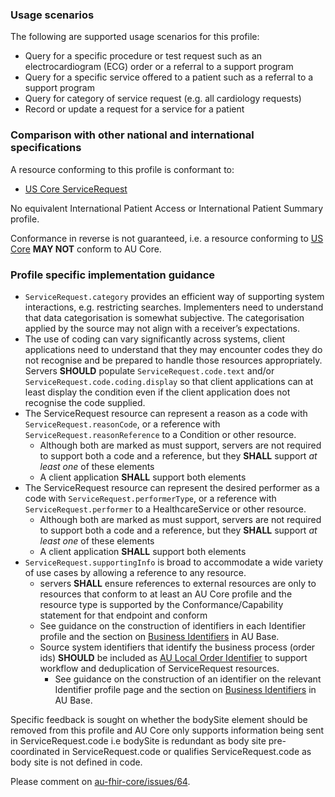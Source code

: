 ### Usage scenarios

The following are supported usage scenarios for this profile:

- Query for a specific procedure or test request such as an electrocardiogram (ECG) order or a referral to a support program
- Query for a specific service offered to a patient such as a referral to a support program
- Query for category of service request (e.g. all cardiology requests)
- Record or update a request for a service for a patient


### Comparison with other national and international specifications

A resource conforming to this profile is conformant to:
- [US Core ServiceRequest](http://hl7.org/fhir/us/core/StructureDefinition/us-core-servicerequest)

No equivalent International Patient Access or International Patient Summary profile.

Conformance in reverse is not guaranteed, i.e. a resource conforming to [US Core](http://hl7.org/fhir/us/core) **MAY NOT** conform to AU Core.


### Profile specific implementation guidance
- `ServiceRequest.category` provides an efficient way of supporting system interactions, e.g. restricting searches. Implementers need to understand that data categorisation is somewhat subjective. The categorisation applied by the source may not align with a receiver’s expectations.
- The use of coding can vary significantly across systems, client applications need to understand that they may encounter codes they do not recognise and be prepared to handle those resources appropriately. Servers **SHOULD** populate `ServiceRequest.code.text` and/or `ServiceRequest.code.coding.display` so that client applications can at least display the condition even if the client application does not recognise the code supplied. 
- The ServiceRequest resource can represent a reason as a code with `ServiceRequest.reasonCode`, or a reference with `ServiceRequest.reasonReference` to a Condition or other resource.
  - Although both are marked as must support, servers are not required to support both a code and a reference, but they **SHALL** support *at least one* of these elements
  - A client application **SHALL** support both elements
- The ServiceRequest resource can represent the desired performer as a code with `ServiceRequest.performerType`, or a reference with `ServiceRequest.performer` to a HealthcareService or other resource.
  - Although both are marked as must support, servers are not required to support both a code and a reference, but they **SHALL** support *at least one* of these elements
  - A client application **SHALL** support both elements
- `ServiceRequest.supportingInfo` is broad to accommodate a wide variety of use cases by allowing a reference to any resource. 
   - servers **SHALL** ensure references to external resources are only to resources that conform to at least an AU Core profile and the resource type is supported by the Conformance/Capability statement for that endpoint and conform
  - See guidance on the construction of identifiers in each Identifier profile and the section on [Business Identifiers](https://build.fhir.org/ig/hl7au/au-fhir-base/guidance.html#business-identifiers) in AU Base.
  - Source system identifiers that identify the business process (order ids) **SHOULD** be included as [AU Local Order Identifier](http://build.fhir.org/ig/hl7au/au-fhir-base/StructureDefinition-au-localorderidentifier.html) to support workflow and deduplication of ServiceRequest resources.
    - See guidance on the construction of an identifier on the relevant Identifier profile page and the section on [Business Identifiers](https://build.fhir.org/ig/hl7au/au-fhir-base/guidance.html#business-identifiers) in AU Base.

<p class="request-for-feedback">Specific feedback is sought on whether the bodySite element should be removed from this profile and AU Core only supports information being sent in ServiceRequest.code i.e bodySite is redundant as body site pre-coordinated in ServiceRequest.code or qualifies ServiceRequest.code as body site is not defined in code.</p><p>Please comment on <a href="https://github.com/hl7au/au-fhir-core/issues/64">au-fhir-core/issues/64</a>.</p>